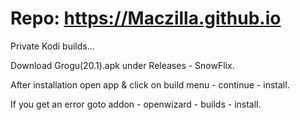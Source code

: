 # Repo: https://Maczilla.github.io
Private Kodi builds...

Download Grogu(20.1).apk under Releases - SnowFlix.

After installation open app & click on build menu - continue - install.

If you get an error goto addon - openwizard - builds - install.

